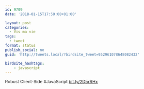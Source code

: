 ```yaml
---
id: 9709
date: '2018-01-15T17:50:00+01:00'

layout: post
categories:
  - Vis ma vie
tags:
  - tweet
format: status
publish_social: no
guid: 'http://tweets.local/?birdsite_tweet=952961078648082432'

birdsite_hashtags:
    - javascript
---
```


Robust Client-Side #JavaScript [bit.ly/2D5rRHx](http://bit.ly/2D5rRHx)